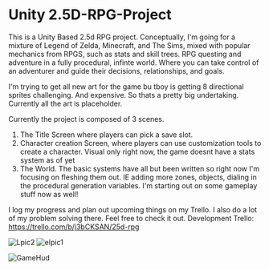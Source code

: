 # Unity 2.5D-RPG-Project
This is a Unity Based 2.5d RPG project. Conceptually, I'm going for a mixture of Legend of Zelda, Minecraft, and The Sims, mixed with popular mechanics from RPGS, such as stats and skill trees. RPG questing and adventure in a fully procedural, infinte world. Where you can take control of an adventurer and guide their decisions, relationships, and goals.

I'm trying to get all new art for the game bu tboy is getting 8 directional sprites challenging. And expensive. So thats a pretty big undertaking. 
Currently all the art is placeholder.

Currently the project is composed of 3 scenes.
1. The Title Screen where players can pick a save slot.
2. Character creation Screen, where players can use customization tools to create a character. Visual only right now, the game doesnt have a stats system as of yet
3. The World. The basic systems have all but been written so right now I'm focusing on fleshing them out. IE adding more zones, objects, dialing in the procedural generation variables. I'm starting out on some gameplay stuff now as well!

I log my progress and plan out upcoming things on my Trello. I also do a lot of my problem solving there. Feel free to check it out.
Development Trello: https://trello.com/b/j3bCKSAN/25d-rpg



![Lpic2](https://user-images.githubusercontent.com/80863542/125507269-a8fcc5b9-0d6a-4586-82f3-25003c6b13a4.png)
![elpic1](https://user-images.githubusercontent.com/80863542/125507274-fe3ba72f-9962-46e9-bb2d-761d9a67f3f0.png)

![GameHud](https://user-images.githubusercontent.com/80863542/143786550-50a429e5-5e1f-4834-b2d1-caeb547a60db.png)
